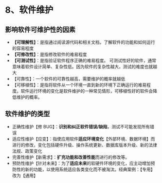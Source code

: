 # 8、软件维护

## 影响软件可维护性的因素

- **【可理解性】**：是指通过阅读源代码和相关文档，了解软件的功能和如何运行的容易程度
- **【可修改性】**：是指修改软件的难易程度
- **【可测试性】**：是指验证软件程序正确的难易程度。
  可测试性好的软件，通常意味着软件设计简单、复杂性低。因为软件的复杂性越大，测试的难度也就越大
- 【可靠性】：一个软件的可靠性越高，需要维护的概率就越低
- 【可移植性】：是指将软件从一个环境一直到新的环境下正确运行的难易程度。软件运行环境的变化是软件维护的一种常见情形，可移植性好的软件会降低维护的概率。

## 软件维护的类型

- 正确性维护【修 BUG】：**识别和纠正软件错误/缺陷**，测试不可能发现所有错误
- 适应性维护【应变】：指使应用软件**适应环境变化**【外部环境、数据环境】而进行的修改，变化包括硬件升级、操作系统更新、数据库版本升级、新的法律法规、政策变化
- 完善性维护【新需求】：**扩充功能和改善性能**而进行的修改等。
- 预防性维护【针对未来】：为了**适应未来**的软硬件环境的变化，应主动增加预防性的新的功能，以使用系统适应各类变化而不被淘汰。经典案例：【专用】改为【通用】
